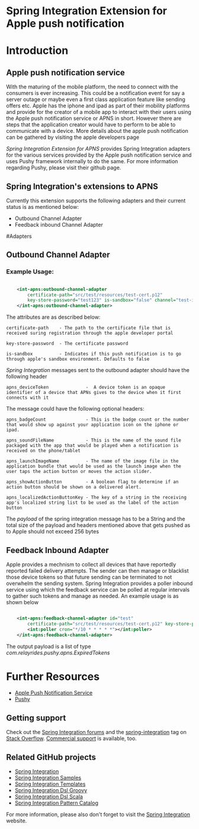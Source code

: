 Spring Integration Extension for Apple push notification
=================================================

# Introduction

## Apple push notification service
With the maturing of the mobile platform, the need to connect with the consumers is ever increasing. This could be a notification event for say a server outage or maybe even a first class application feature like sending offers etc. Apple has the iphone and ipad as part of their mobility platforms and provide for the creator of a mobile app to interact with their users using the Apple push notification service or APNS in short. However there are steps that the application creator would have to perform to be able to communicate with a device. More details about the apple push notification can be gathered by visiting the apple developers page

*Spring Integration Extension for APNS* provides Spring Integration adapters for the various services provided by the Apple push notification service and uses Pushy framework internally to do the same. For more information regarding Pushy, please visit their github page. 

## Spring Integration's extensions to APNS

Currently this extension supports the following adapters and their current status is as mentioned below:

* Outbound Channel Adapter
* Feedback inbound Channel Adapter

#Adapters

## Outbound Channel Adapter
### Example Usage:
```xml

	<int-apns:outbound-channel-adapter
		certificate-path="src/test/resources/test-cert.p12"
		key-store-password="test123" is-sandbox="false" channel="test-input">
	</int-apns:outbound-channel-adapter>
```
The attributes are as described below:

	certificate-path	- The path to the certificate file that is received suring registration through the apple developer portal

	key-store-password	- The certificate password

	is-sandbox			- Indicates if this push notification is to go through apple's sandbox environment. Defaults to false

*Spring Integration* messages sent to the outbound adapter should have the following header

	apns_deviceToken		      -  A device token is an opaque identifier of a device that APNs gives to the device when it first connects with it

The message could have the following optional headers:

	apns_badgeCount			      - This is the badge count or the number that would show up against your application icon on the iphone or ipad.

	apns_soundFileName		      - This is the name of the sound file packaged with the app that would be played when a notification is received on the phone/tablet

	apns_launchImageName	      - The name of the image file in the application bundle that would be used as the launch image when the user taps the action button or moves the action slider.

	apns_showActionButton		  - A boolean flag to determine if an action button should be shown on a delivered alert.

	apns_localizedActionButtonKey - The key of a string in the receiving app's localized string list to be used as the label of the action button

The *payload* of the spring integration message has to be a String and the total size of the payload and headers mentioned above that gets pushed as to Apple should not exceed 256 bytes	
	
## Feedback Inbound Adapter
Apple provides a mechnism to collect all devices that have reportedly reported failed delivery attempts. The sender can then manage or blacklist those device tokens so that future sending can be terminated to not overwhelm the sending system. Spring Integration provides a poller inbound service using which the feedback service can be polled at regular intervals
to gather such tokens and manage as needed. An example usage is as shown below

```xml

	<int-apns:feedback-channel-adapter id="test"
		certificate-path="src/test/resources/test-cert.p12" key-store-password="test123" channel="output-channel">
		<int:poller cron="*/10 * * * * *"></int:poller>
	</int-apns:feedback-channel-adapter>
```

The output payload is a list of type *com.relayrides.pushy.apns.ExpiredTokens*

# Further Resources
* [Apple Push Notification Service][]
* [Pushy][]

## Getting support

Check out the [Spring Integration forums][] and the [spring-integration][spring-integration tag] tag
on [Stack Overflow][]. [Commercial support][] is available, too.

## Related GitHub projects

* [Spring Integration][]
* [Spring Integration Samples][]
* [Spring Integration Templates][]
* [Spring Integration Dsl Groovy][]
* [Spring Integration Dsl Scala][]
* [Spring Integration Pattern Catalog][]

For more information, please also don't forget to visit the [Spring Integration][] website.

[Spring Integration]: https://github.com/SpringSource/spring-integration
[Commercial support]: http://springsource.com/support/springsupport
[Spring Integration forums]: http://forum.springsource.org/forumdisplay.php?42-Integration
[spring-integration tag]: http://stackoverflow.com/questions/tagged/spring-integration
[Spring Integration Samples]: https://github.com/SpringSource/spring-integration-samples
[Spring Integration Templates]: https://github.com/SpringSource/spring-integration-templates/tree/master/si-sts-templates
[Spring Integration Dsl Groovy]: https://github.com/SpringSource/spring-integration-dsl-groovy
[Spring Integration Dsl Scala]: https://github.com/SpringSource/spring-integration-dsl-scala
[Spring Integration Pattern Catalog]: https://github.com/SpringSource/spring-integration-pattern-catalog
[Stack Overflow]: http://stackoverflow.com/faq
[Apple Push Notification Service]: https://developer.apple.com/library/ios/documentation/NetworkingInternet/Conceptual/RemoteNotificationsPG/Chapters/ApplePushService.html
[Pushy]: https://github.com/relayrides/pushy/tree/pushy-0.2
